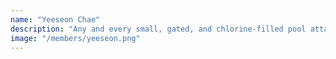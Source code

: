 ```yaml
---
name: "Yeeseon Chae"
description: "Any and every small, gated, and chlorine-filled pool attached to an apartment complex"
image: "/members/yeeseon.png"
---
```


